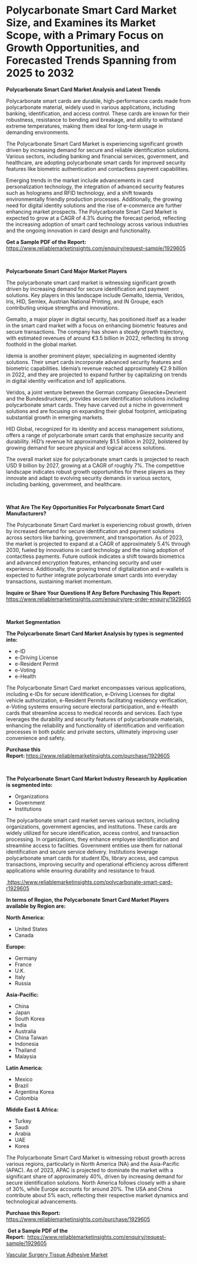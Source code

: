<p><h1>Polycarbonate Smart Card Market Size, and Examines its Market Scope, with a Primary Focus on Growth Opportunities, and Forecasted Trends Spanning from 2025 to 2032</h1></p><p><strong>Polycarbonate Smart Card Market Analysis and Latest Trends</strong></p>
<p><p>Polycarbonate smart cards are durable, high-performance cards made from polycarbonate material, widely used in various applications, including banking, identification, and access control. These cards are known for their robustness, resistance to bending and breakage, and ability to withstand extreme temperatures, making them ideal for long-term usage in demanding environments.</p><p>The Polycarbonate Smart Card Market is experiencing significant growth driven by increasing demand for secure and reliable identification solutions. Various sectors, including banking and financial services, government, and healthcare, are adopting polycarbonate smart cards for improved security features like biometric authentication and contactless payment capabilities.</p><p>Emerging trends in the market include advancements in card personalization technology, the integration of advanced security features such as holograms and RFID technology, and a shift towards environmentally friendly production processes. Additionally, the growing need for digital identity solutions and the rise of e-commerce are further enhancing market prospects. The Polycarbonate Smart Card Market is expected to grow at a CAGR of 4.3% during the forecast period, reflecting the increasing adoption of smart card technology across various industries and the ongoing innovation in card design and functionality.</p></p>
<p><strong>Get a Sample PDF of the Report:&nbsp;</strong> <a href="https://www.reliablemarketinsights.com/enquiry/request-sample/1929605?utm_campaign=2117&utm_medium=2&utm_source=Github&utm_content=ia&utm_term=29032025&utm_id=polycarbonate-smart-card">https://www.reliablemarketinsights.com/enquiry/request-sample/1929605</a></p>
<p>&nbsp;</p>
<p><strong>Polycarbonate Smart Card Major Market Players</strong></p>
<p><p>The polycarbonate smart card market is witnessing significant growth driven by increasing demand for secure identification and payment solutions. Key players in this landscape include Gemalto, Idemia, Veridos, Iris, HID, Semlex, Austrian National Printing, and IN Groupe, each contributing unique strengths and innovations.</p><p>Gemalto, a major player in digital security, has positioned itself as a leader in the smart card market with a focus on enhancing biometric features and secure transactions. The company has shown a steady growth trajectory, with estimated revenues of around €3.5 billion in 2022, reflecting its strong foothold in the global market.</p><p>Idemia is another prominent player, specializing in augmented identity solutions. Their smart cards incorporate advanced security features and biometric capabilities. Idemia’s revenue reached approximately €2.9 billion in 2022, and they are projected to expand further by capitalizing on trends in digital identity verification and IoT applications.</p><p>Veridos, a joint venture between the German company Giesecke+Devrient and the Bundesdruckerei, provides secure identification solutions including polycarbonate smart cards. They have carved out a niche in government solutions and are focusing on expanding their global footprint, anticipating substantial growth in emerging markets.</p><p>HID Global, recognized for its identity and access management solutions, offers a range of polycarbonate smart cards that emphasize security and durability. HID’s revenue hit approximately $1.5 billion in 2022, bolstered by growing demand for secure physical and logical access solutions.</p><p>The overall market size for polycarbonate smart cards is projected to reach USD 9 billion by 2027, growing at a CAGR of roughly 7%. The competitive landscape indicates robust growth opportunities for these players as they innovate and adapt to evolving security demands in various sectors, including banking, government, and healthcare.</p></p>
<p>&nbsp;</p>
<p><strong>What Are The Key Opportunities For Polycarbonate Smart Card Manufacturers?</strong></p>
<p><p>The Polycarbonate Smart Card market is experiencing robust growth, driven by increased demand for secure identification and payment solutions across sectors like banking, government, and transportation. As of 2023, the market is projected to expand at a CAGR of approximately 5.4% through 2030, fueled by innovations in card technology and the rising adoption of contactless payments. Future outlook indicates a shift towards biometrics and advanced encryption features, enhancing security and user experience. Additionally, the growing trend of digitalization and e-wallets is expected to further integrate polycarbonate smart cards into everyday transactions, sustaining market momentum.</p></p>
<p><strong>Inquire or Share Your Questions If Any Before Purchasing This Report:</strong> <a href="https://www.reliablemarketinsights.com/enquiry/pre-order-enquiry/1929605?utm_campaign=2117&utm_medium=2&utm_source=Github&utm_content=ia&utm_term=29032025&utm_id=polycarbonate-smart-card">https://www.reliablemarketinsights.com/enquiry/pre-order-enquiry/1929605</a></p>
<p>&nbsp;</p>
<p><strong>Market Segmentation</strong></p>
<p><strong>The Polycarbonate Smart Card Market Analysis by types is segmented into:</strong></p>
<p><ul><li>e-ID</li><li>e-Driving License</li><li>e-Resident Permit</li><li>e-Voting</li><li>e-Health</li></ul></p>
<p><p>The Polycarbonate Smart Card market encompasses various applications, including e-IDs for secure identification, e-Driving Licenses for digital vehicle authorization, e-Resident Permits facilitating residency verification, e-Voting systems ensuring secure electoral participation, and e-Health cards that streamline access to medical records and services. Each type leverages the durability and security features of polycarbonate materials, enhancing the reliability and functionality of identification and verification processes in both public and private sectors, ultimately improving user convenience and safety.</p></p>
<p><strong>Purchase this Report:&nbsp;</strong><a href="https://www.reliablemarketinsights.com/purchase/1929605?utm_campaign=2117&utm_medium=2&utm_source=Github&utm_content=ia&utm_term=29032025&utm_id=polycarbonate-smart-card">https://www.reliablemarketinsights.com/purchase/1929605</a></p>
<p>&nbsp;</p>
<p><strong>The Polycarbonate Smart Card Market Industry Research by Application is segmented into:</strong></p>
<p><ul><li>Organizations</li><li>Government</li><li>Institutions</li></ul></p>
<p><p>The polycarbonate smart card market serves various sectors, including organizations, government agencies, and institutions. These cards are widely utilized for secure identification, access control, and transaction processing. In organizations, they enhance employee identification and streamline access to facilities. Government entities use them for national identification and secure service delivery. Institutions leverage polycarbonate smart cards for student IDs, library access, and campus transactions, improving security and operational efficiency across different applications while ensuring durability and resistance to fraud.</p></p>
<p><a href="https://www.reliablemarketinsights.com/polycarbonate-smart-card-r1929605?utm_campaign=2117&utm_medium=2&utm_source=Github&utm_content=ia&utm_term=29032025&utm_id=polycarbonate-smart-card">&nbsp;https://www.reliablemarketinsights.com/polycarbonate-smart-card-r1929605</a></p>
<p><strong>In terms of Region, the Polycarbonate Smart Card Market Players available by Region are:</strong></p>
<p>
    <p> <strong> North America: </strong>
        <ul>
            <li>United States</li>
            <li>Canada</li>
        </ul>
        </p> 
    <p> <strong> Europe: </strong>
        <ul>
            <li>Germany</li>
            <li>France</li>
            <li>U.K.</li>
            <li>Italy</li>
            <li>Russia</li>
        </ul>
        </p> 
    <p> <strong> Asia-Pacific: </strong>
        <ul>
            <li>China</li>
            <li>Japan</li>
            <li>South Korea</li>
            <li>India</li>
            <li>Australia</li>
            <li>China Taiwan</li>
            <li>Indonesia</li>
            <li>Thailand</li>
            <li>Malaysia</li>
        </ul>
        </p> 
    <p> <strong> Latin America: </strong>
        <ul>
            <li>Mexico</li>
            <li>Brazil</li>
            <li>Argentina Korea</li>
            <li>Colombia</li>
        </ul>
        </p> 
    <p> <strong> Middle East & Africa: </strong>
        <ul>
            <li>Turkey</li>
            <li>Saudi</li>
            <li>Arabia</li>
            <li>UAE</li>
            <li>Korea</li>
        </ul>
    </p>
    </p>
<p><p>The Polycarbonate Smart Card Market is witnessing robust growth across various regions, particularly in North America (NA) and the Asia-Pacific (APAC). As of 2023, APAC is projected to dominate the market with a significant share of approximately 40%, driven by increasing demand for secure identification solutions. North America follows closely with a share of 30%, while Europe accounts for around 20%. The USA and China contribute about 5% each, reflecting their respective market dynamics and technological advancements.</p></p>
<p><strong>Purchase this Report: </strong><a href="https://www.reliablemarketinsights.com/purchase/1929605?utm_campaign=2117&utm_medium=2&utm_source=Github&utm_content=ia&utm_term=29032025&utm_id=polycarbonate-smart-card">https://www.reliablemarketinsights.com/purchase/1929605</a></p>
<p>&nbsp;<strong>Get a Sample PDF of the Report:&nbsp;&nbsp;</strong><a href="https://www.reliablemarketinsights.com/enquiry/request-sample/1929605?utm_campaign=2117&utm_medium=2&utm_source=Github&utm_content=ia&utm_term=29032025&utm_id=polycarbonate-smart-card">https://www.reliablemarketinsights.com/enquiry/request-sample/1929605</a></p>
<p><strong></strong></p>
<p><p><a href="https://github.com/nathandecarvalho/Market-Research-Report-List-6/blob/main/vascular-surgery-tissue-adhesive-market.md?utm_campaign=2117&utm_medium=2&utm_source=Github&utm_content=ia&utm_term=29032025&utm_id=polycarbonate-smart-card">Vascular Surgery Tissue Adhesive Market</a></p></p>